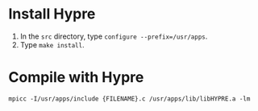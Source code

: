 # Install Hypre

1. In the `src` directory, type `configure --prefix=/usr/apps`.
2. Type `make install`.

# Compile with Hypre

```mpicc -I/usr/apps/include {FILENAME}.c /usr/apps/lib/libHYPRE.a -lm```
